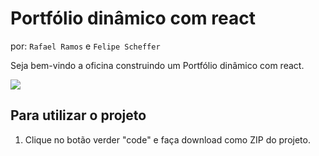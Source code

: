 # Portfólio dinâmico com react

por: `Rafael Ramos` e `Felipe Scheffer`

Seja bem-vindo a oficina construindo um Portfólio dinâmico com react.

<img src="./public//assets/img/semana-acadêmica-banner.png"/>

## Para utilizar o projeto

1.  Clique no botão verder "code" e faça download como ZIP do projeto.
